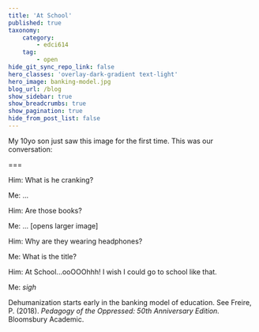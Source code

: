 ```yaml
---
title: 'At School'
published: true
taxonomy:
    category:
        - edci614
    tag:
        - open
hide_git_sync_repo_link: false
hero_classes: 'overlay-dark-gradient text-light'
hero_image: banking-model.jpg
blog_url: /blog
show_sidebar: true
show_breadcrumbs: true
show_pagination: true
hide_from_post_list: false
---
```


My 10yo son just saw this image for the first time. This was our conversation:

===

Him: What is he cranking?

Me: ...

Him: Are those books?

Me: ... [opens larger image]

Him: Why are they wearing headphones?

Me: What is the title?

Him: At School...ooOOOhhh! I wish I could go to school like that.

Me: *sigh*

Dehumanization starts early in the banking model of education. See Freire, P. (2018). *Pedagogy of the Oppressed: 50th Anniversary Edition.* Bloomsbury Academic.
